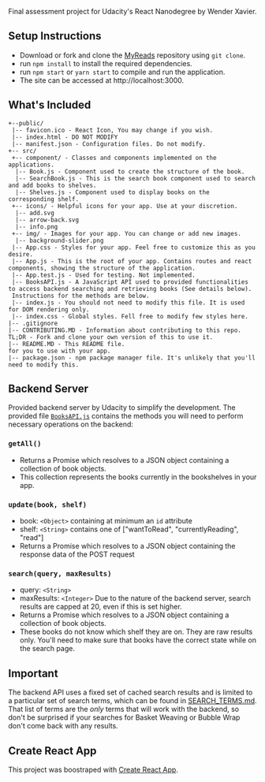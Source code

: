 
Final assessment project for Udacity's React Nanodegree by Wender Xavier.

## Setup Instructions
  
* Download or fork and clone the [MyReads](https://github.com/wenderzxavier/myreads.git) repository using `git clone`.
* run `npm install` to install the required dependencies.
* run `npm start` or `yarn start` to compile and run the application.
* The site can be accessed at http://localhost:3000.

## What's Included
```
+--public/    
 |-- favicon.ico - React Icon, You may change if you wish.
 |-- index.html - DO NOT MODIFY
 |-- manifest.json - Configuration files. Do not modify.
+-- src/
 +-- component/ - Classes and components implemented on the applications.
  |-- Book.js - Component used to create the structure of the book.
  |-- SearchBook.js - This is the search book component used to search and add books to shelves.
  |-- Shelves.js - Component used to display books on the corresponding shelf.
 +-- icons/ - Helpful icons for your app. Use at your discretion.
  |-- add.svg
  |-- arrow-back.svg
  |-- info.png
 +-- img/ - Images for your app. You can change or add new images.
  |-- background-slider.png
 |-- App.css - Styles for your app. Feel free to customize this as you desire.
 |-- App.js - This is the root of your app. Contains routes and react components, showing the structure of the application.
 |-- App.test.js - Used for testing. Not implemented.
 |-- BooksAPI.js - A JavaScript API used to provided functionalities to access backend searching and retrieving books (See details below). 
 Instructions for the methods are below.
 |-- index.js - You should not need to modify this file. It is used for DOM rendering only.
 |-- index.css - Global styles. Fell free to modify few styles here.
|-- .gitignore 
|-- CONTRIBUTING.MD - Information about contributing to this repo. 
TL;DR - Fork and clone your own version of this to use it.
|-- README.MD - This README file.
for you to use with your app.
|-- package.json - npm package manager file. It's unlikely that you'll need to modify this.
```

## Backend Server

Provided backend server by Udacity to simplify the development. The provided file [`BooksAPI.js`](src/BooksAPI.js) contains the methods you will need to perform necessary operations on the backend:

### `getAll()`
* Returns a Promise which resolves to a JSON object containing a collection of book objects.
* This collection represents the books currently in the bookshelves in your app.

### `update(book, shelf)`
* book: `<Object>` containing at minimum an `id` attribute
* shelf: `<String>` contains one of ["wantToRead", "currentlyReading", "read"]  
* Returns a Promise which resolves to a JSON object containing the response data of the POST request

### `search(query, maxResults)`
* query: `<String>`
* maxResults: `<Integer>` Due to the nature of the backend server, search results are capped at 20, even if this is set higher.
* Returns a Promise which resolves to a JSON object containing a collection of book objects.
* These books do not know which shelf they are on. They are raw results only. You'll need to make sure that books have the correct state while on the search page.

## Important
The backend API uses a fixed set of cached search results and is limited to a particular set of search terms, which can be found in [SEARCH_TERMS.md](SEARCH_TERMS.md). That list of terms are the _only_ terms that will work with the backend, so don't be surprised if your searches for Basket Weaving or Bubble Wrap don't come back with any results. 

## Create React App
This project was boostraped with [Create React App](https://github.com/facebook/create-react-app).